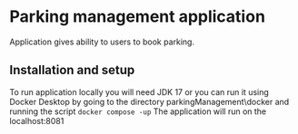 # Parking management application

Application gives ability to users to book parking.

## Installation and setup
To run application locally you will need JDK 17 or you can run it using
Docker Desktop by going to the directory parkingManagement\docker and running the script
`docker compose -up`
The application will run on the localhost:8081